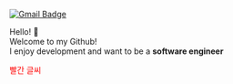 [![Gmail Badge](https://img.shields.io/badge/Gmail-D14836?style=flat&logo=Gmail&logoColor=white)](mailto:chanhokim9848@gmail.com)

Hello! :wave:  
Welcome to my Github!  
I enjoy development and want to be a **software engineer**

<span style="color:red">빨간 글씨</span>







